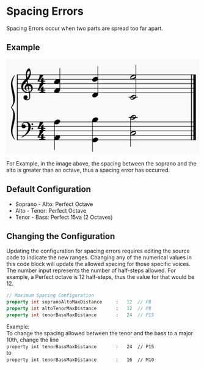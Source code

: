 # Spacing Errors
Spacing Errors occur when two parts are spread too far apart. 

## Example
![Spacing Error Example](../img/SpacingErrorExample.PNG)

For Example, in the image above, the spacing between the soprano and the alto is greater than an octave, thus a spacing error has occurred.

## Default Configuration
- Soprano - Alto: Perfect Octave
- Alto - Tenor: Perfect Octave
- Tenor - Bass: Perfect 15va (2 Octaves)

## Changing the Configuration
Updating the configuration for spacing errors requires editing the source code to indicate the new ranges. Changing any of the numerical values in this code block will update the allowed spacing for those specific voices. The number input represents the number of half-steps allowed. For example, a Perfect octave is 12 half-steps, thus the value for that would be 12.
```qml
// Maximum Spacing Configuration
property int sopranoAltoMaxDistance     :   12  // P8
property int altoTenorMaxDistance       :   12  // P8
property int tenorBassMaxDistance       :   24  // P15
```

Example:<br>
To change the spacing allowed between the tenor and the bass to a major 10th, change the line<br>
`property int tenorBassMaxDistance       :   24  // P15`<br>
to<br>
`property int tenorBassMaxDistance       :   16  // M10`
